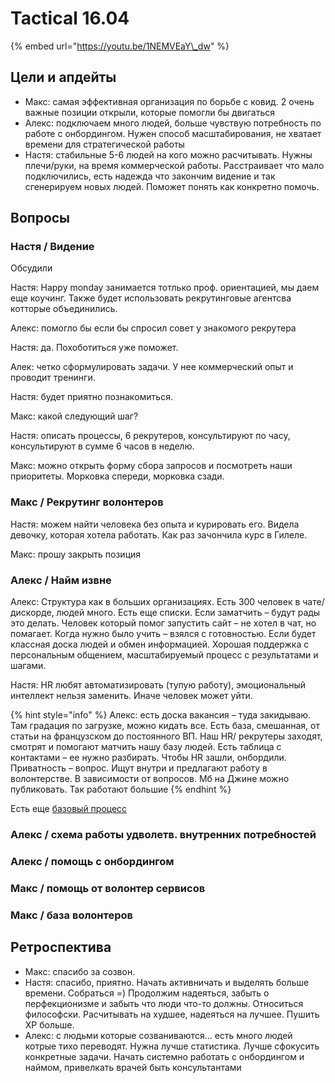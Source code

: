 # Tactical 16.04

{% embed url="https://youtu.be/1NEMVEaY\_dw" %}

## Цели и апдейты

* Макс: самая эффективная организация по борьбе с ковид. 2 очень важные позиции открыли, которые помогли бы двигаться
* Алекс: подключаем много людей, больше чувствую потребность по работе с онбордингом. Нужен способ масштабирования, не хватает времени для стратегической работы
* Настя: стабильные 5-6 людей на кого можно расчитывать. Нужны плечи/руки, на время коммерческой работы. Расстраивает что мало подключились, есть надежда что закончим видение и так сгенерируем  новых людей. Поможет понять как конкретно помочь. 

## Вопросы

### Настя / Видение

Обсудили

Настя: Happy monday занимается тотлько проф. ориентацией, мы даем еще коучинг. Также будет использовать рекрутинговые агентсва котторые объединились.

Алекс: помогло бы если бы спросил совет у знакомого рекрутера

Настя: да. Похоботиться уже поможет.

Алек: четко сформулировать задачи. У нее коммерческий опыт и проводит тренинги.

Настя: будет приятно познакомиться.

Макс: какой следующий шаг?

Настя: описать процессы, 6 рекрутеров, консультируют по часу, консультируют в сумме 6 часов в неделю.

Макс: можно открыть форму сбора запросов и посмотреть наши приоритеты. Морковка спереди, морковка сзади.

### Макс / Рекрутинг волонтеров

Настя: можем найти человека без опыта и курировать его. Видела девочку, которая хотела работать. Как раз зачончила курс в Гилеле. 

Макс: прошу закрыть позиция

### Алекс / Найм извне

Алекс: Структура как в больших организациях. Есть 300 человек в чате/дискорде, людей много. Есть еще списки. Если заматчить – будут рады это делать. Человек который помог запустить сайт – не хотел в чат, но помагает. Когда нужно было учить – взялся с готовностью. Если будет классная доска людей и обмен информацией. Хорошая поддержка с персональным общением, масштабируемый процесс с результатами и шагами. 

Настя: HR любят автоматизировать \(тупую работу\), эмоциональный интеллект нельзя заменить. Иначе человек может уйти.

{% hint style="info" %}
Алекс: есть доска вакансия – туда закидываю. Там градация по загрузке, можно кидать все. Есть база, смешанная, от статьи на французском до постоянного ВП. Наш HR/ рекрутеры заходят, смотрят и помогают матчить нашу базу людей. Есть таблица с контактами – ее нужно разбирать. Чтобы HR зашли, онбордили. Приватность – вопрос. Ищут внутри и предлагают работу в волонтерстве. В зависимости от вопросов. Мб на Джине можно публиковать. Так работают большие
{% endhint %}

Есть еще [базовый процесс](../../volonteram/hri.md)

### Алекс / схема работы удволетв. внутренних потребностей



### Алекс / помощь с онбордингом 



### Макс / помощь от волонтер сервисов



### Макс / база волонтеров



## Ретроспектива

* Макс: спасибо за созвон.
* Настя: спасибо, приятно. Начать активничать и выделять больше времени. Собраться =\) Продолжим надеяться, забыть о перфекционизме и забыть что люди что-то должны. Относиться философски. Расчитывать на худшее, надеяться на лучшее. Пушить ХР больше.
* Алекс: с людьми которые созваниваются... есть много людей котрые тихо переводят. Нужна лучше статистика. Лучше сфокусить конкретные задачи. Начать системно работать с онбордингом и наймом, привелкать врачей быть консультантами


